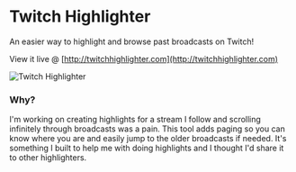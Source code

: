 Twitch Highlighter
==================

An easier way to highlight and browse past broadcasts on Twitch!

View it live @ [http://twitchhighlighter.com](http://twitchhighlighter.com)

![Twitch Highlighter](http://twitchhighlighter.com/src/css/images/twitch-highlighter-demo.jpg)

### Why?

I'm working on creating highlights for a stream I follow and scrolling infinitely through broadcasts was a pain. This tool adds paging so you can know where you are and easily jump to the older broadcasts if needed. It's something I built to help me with doing highlights and I thought I'd share it to other highlighters.
